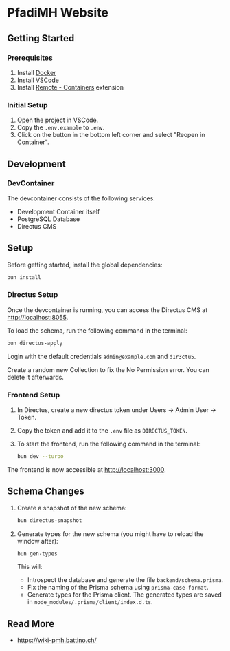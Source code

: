 # PfadiMH Website

## Getting Started

### Prerequisites

1. Install [Docker](https://www.docker.com/products/docker-desktop)
2. Install [VSCode](https://code.visualstudio.com/)
3. Install [Remote - Containers](https://marketplace.visualstudio.com/items?itemName=ms-vscode-remote.remote-containers) extension

### Initial Setup

1. Open the project in VSCode.
2. Copy the `.env.example` to `.env`.
3. Click on the button in the bottom left corner and select "Reopen in Container".

## Development

### DevContainer

The devcontainer consists of the following services:

- Development Container itself
- PostgreSQL Database
- Directus CMS

## Setup

Before getting started, install the global dependencies:

```bash
bun install
```

### Directus Setup

Once the devcontainer is running, you can access the Directus CMS at [http://localhost:8055](http://localhost:8055).

To load the schema, run the following command in the terminal:

```bash
bun directus-apply
```

Login with the default credentials `admin@example.com` and `d1r3ctu5`.

Create a random new Collection to fix the No Permission error. You can delete it afterwards.

### Frontend Setup

1. In Directus, create a new directus token under Users -> Admin User -> Token.
2. Copy the token and add it to the `.env` file as `DIRECTUS_TOKEN`.
3. To start the frontend, run the following command in the terminal:

   ```bash
   bun dev --turbo
   ```

The frontend is now accessible at [http://localhost:3000](http://localhost:3000).

## Schema Changes

1. Create a snapshot of the new schema:

   ```bash
   bun directus-snapshot
   ```

2. Generate types for the new schema (you might have to reload the window after):

   ```bash
   bun gen-types
   ```

   This will:

   - Introspect the database and generate the file `backend/schema.prisma`.
   - Fix the naming of the Prisma schema using `prisma-case-format`.
   - Generate types for the Prisma client. The generated types are saved in `node_modules/.prisma/client/index.d.ts`.

## Read More

- <https://wiki-pmh.battino.ch/>
